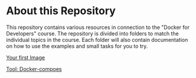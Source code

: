 # About this Repository

This repository contains various resources in connection to the "Docker for Developers" course.
The repository is divided into folders to match the individual topics in the course. 
Each folder will also contain documentation on how to use the examples and small tasks for you to try.

[Your first Image](01-intro-yourfirstimage)

[Tool: Docker-compoes](02-docker-compose)
